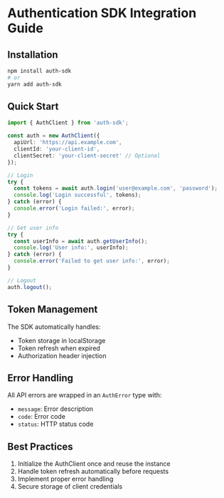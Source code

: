 # Authentication SDK Integration Guide

## Installation

```bash
npm install auth-sdk
# or
yarn add auth-sdk
```

## Quick Start

```typescript
import { AuthClient } from 'auth-sdk';

const auth = new AuthClient({
  apiUrl: 'https://api.example.com',
  clientId: 'your-client-id',
  clientSecret: 'your-client-secret' // Optional
});

// Login
try {
  const tokens = await auth.login('user@example.com', 'password');
  console.log('Login successful', tokens);
} catch (error) {
  console.error('Login failed:', error);
}

// Get user info
try {
  const userInfo = await auth.getUserInfo();
  console.log('User info:', userInfo);
} catch (error) {
  console.error('Failed to get user info:', error);
}

// Logout
auth.logout();
```

## Token Management

The SDK automatically handles:
- Token storage in localStorage
- Token refresh when expired
- Authorization header injection

## Error Handling

All API errors are wrapped in an `AuthError` type with:
- `message`: Error description
- `code`: Error code
- `status`: HTTP status code

## Best Practices

1. Initialize the AuthClient once and reuse the instance
2. Handle token refresh automatically before requests
3. Implement proper error handling
4. Secure storage of client credentials

